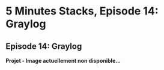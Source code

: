 # 5 Minutes Stacks, Episode 14: Graylog

## Episode 14: Graylog

**Projet - Image actuellement non disponible...**
